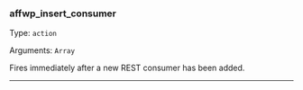 ### affwp_insert_consumer

Type: `action`

Arguments: `Array`

Fires immediately after a new REST consumer has been added.

----

